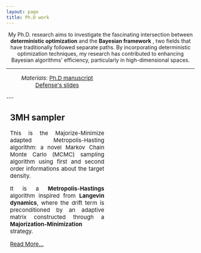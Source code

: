 ```yaml
---
layout: page
title: Ph.D work
---
```


<p align="center">
My Ph.D. research aims to investigate the fascinating intersection between <strong>deterministic optimization</strong>  and the <strong>Bayesian framework</strong> , two fields that have traditionally followed separate paths. By incorporating deterministic optimization techniques, my research has contributed to enhancing Bayesian algorithms' efficiency, particularly in high-dimensional spaces.
</p>

---
<div style="width: 50%; text-align: center; font-size:15px; margin:10px;">
  <p> <em>Materials</em>:  <a href="#" class="btn">Ph.D manuscript</a> <a href="#" class="btn">Defense's slides</a>
    </p>
</div>
---
<div style="width: 50%; text-align: justify; font-size:15px; margin:10px;">
<h2>3MH sampler</h2>

<p>This is the Majorize-Minimize adapted Metropolis-Hasting algorithm: a novel Markov Chain Monte Carlo (MCMC) sampling algorithm using first and second order informations about the target density. </p>
<!--more-->
<p>It is a <strong>Metropolis-Hastings</strong> algorithm inspired from <strong>Langevin dynamics</strong>, where the drift term is preconditioned
by an adaptive matrix constructed through a <strong>Majorization-Minimization</strong> strategy. </p>

<a href="3MH.md">Read More...</a>
</div>








